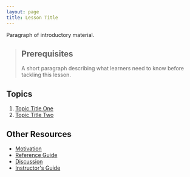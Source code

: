 ```yaml
---
layout: page
title: Lesson Title
---
```

Paragraph of introductory material.

> ## Prerequisites
>
> A short paragraph describing what learners need to know
> before tackling this lesson.

## Topics

1.  [Topic Title One](01-one.html)
2.  [Topic Title Two](02-two.html)

## Other Resources

*   [Motivation](motivation.html)
*   [Reference Guide](reference.html)
*   [Discussion](discussion.html)
*   [Instructor's Guide](instructors.html)
